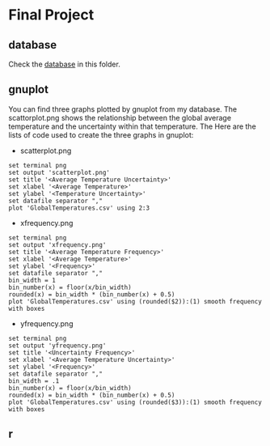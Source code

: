 # Final Project

## database
Check the [database](https://github.com/syf9748/yifansun/blob/master/data/GlobalTemperatures.csv) in this folder. 
## gnuplot
You can find three graphs plotted by gnuplot from my database. 
The scattorplot.png shows the relationship between the global average temperature and the uncertainty within that temperature.
The 
Here are the lists of code used to create the three graphs in gnuplot:
* scatterplot.png
```
set terminal png
set output 'scatterplot.png'
set title '<Average Temperature Uncertainty>'
set xlabel '<Average Temperature>'
set ylabel '<Temperature Uncertainty>'
set datafile separator ","
plot 'GlobalTemperatures.csv' using 2:3
```
* xfrequency.png
```
set terminal png
set output 'xfrequency.png'
set title '<Average Temperature Frequency>'
set xlabel '<Average Temperature>'
set ylabel '<Frequency>'
set datafile separator ","
bin_width = 1
bin_number(x) = floor(x/bin_width)
rounded(x) = bin_width * (bin_number(x) + 0.5)
plot 'GlobalTemperatures.csv' using (rounded($2)):(1) smooth frequency with boxes
```
* yfrequency.png
```
set terminal png
set output 'yfrequency.png'
set title '<Uncertainty Frequency>'
set xlabel '<Average Temperature Uncertainty>'
set ylabel '<Frequency>'
set datafile separator ","
bin_width = .1
bin_number(x) = floor(x/bin_width)
rounded(x) = bin_width * (bin_number(x) + 0.5)
plot 'GlobalTemperatures.csv' using (rounded($3)):(1) smooth frequency with boxes
```

## r
